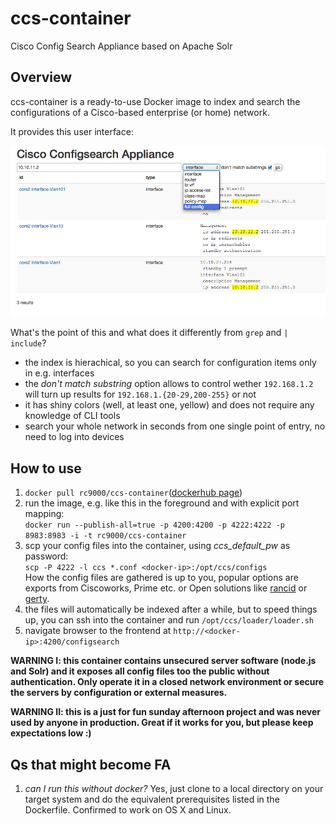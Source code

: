 # ccs-container
Cisco Config Search Appliance based on Apache Solr

## Overview
ccs-container is a ready-to-use Docker image to index and search the configurations of a Cisco-based enterprise (or home) network. 

It provides this user interface:

![Screenshot](https://raw.githubusercontent.com/rc9000/ccs-container/master/doc/img/screenshot.png "Screenshot")

What's the point of this and what does it differently from `grep` and `| include`? 

 * the index is hierachical, so you can search for configuration items only in e.g. interfaces 
 * the *don't match substring* option allows to control wether `192.168.1.2` will turn up results for `192.168.1.{20-29,200-255}` or not
 * it has shiny colors (well, at least one, yellow) and does not require any knowledge of CLI tools
 * search your whole network in seconds from one single point of entry, no need to log into devices

## How to use

 1. `docker pull rc9000/ccs-container`([dockerhub page](https://registry.hub.docker.com/u/rc9000/ccs-container/))<br>
 2. run the image, e.g. like this in the foreground and with explicit port mapping:<br> `docker run --publish-all=true -p 4200:4200 -p 4222:4222 -p 8983:8983 -i -t rc9000/ccs-container`<br>
 3. scp your config files into the container, using *ccs_default_pw* as password:<br> `scp -P 4222 -l ccs *.conf <docker-ip>:/opt/ccs/configs`<br>How the config files are gathered is up to you, popular options are exports from Ciscoworks, Prime etc. or Open solutions like [rancid](http://www.shrubbery.net/rancid/) or [gerty](https://github.com/ssinyagin/gerty).<br>
 4. the files will automatically be indexed after a while, but to speed things up, you can ssh into the container and run `/opt/ccs/loader/loader.sh`<br>
 5. navigate browser to the frontend at `http://<docker-ip>:4200/configsearch`
 
__WARNING I: this container contains unsecured server software (node.js and Solr) and it exposes all config files too the public without authentication. Only operate it in a closed network environment or secure the servers by configuration or external measures.__

__WARNING II: this is a just for fun sunday afternoon project and was never used by anyone in production. Great if it works for you, but please keep expectations low :)__


## Qs that might become FA

 1. *can I run this without docker?* Yes, just clone to a local directory on your target system and do the equivalent prerequisites listed in the Dockerfile. Confirmed to work on OS X and Linux.

 
 
